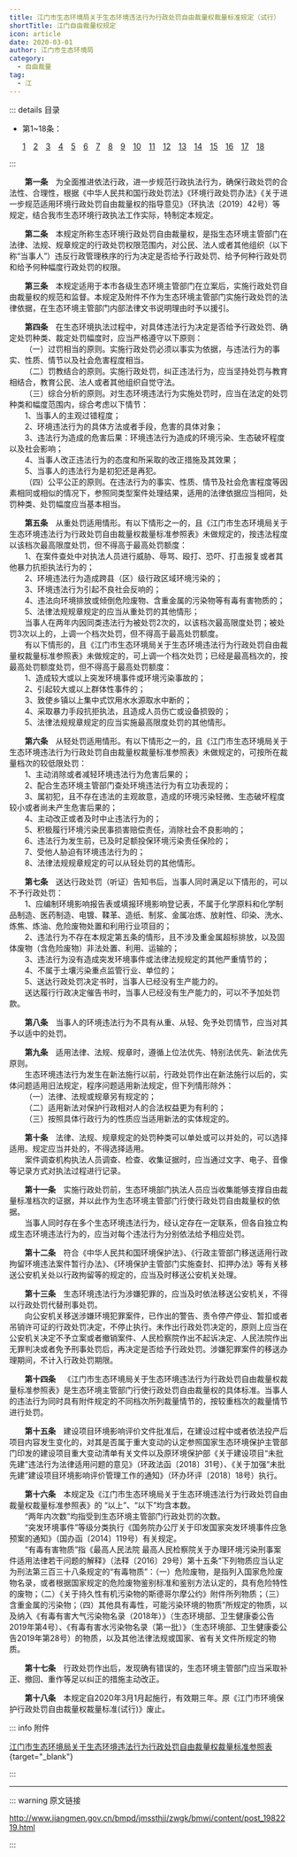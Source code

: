```yaml
---
title: 江门市生态环境局关于生态环境违法行为行政处罚自由裁量权裁量标准规定（试行）
shortTitle: 江门自由裁量权规定
icon: article
date: 2020-03-01
author: 江门市生态环境局
category:
  - 自由裁量
tag:
  - 江
---
```


::: details 目录

- 第1~18条：
  
  [1](#t1)&emsp;[2](#t2)&emsp;[3](#t3)&emsp;[4](#t4)&emsp;[5](#t5)&emsp;[6](#t6)&emsp;[7](#t7)&emsp;[8](#t8)&emsp;[9](#t9)&emsp;[10](#t10)&emsp;[11](#t11)&emsp;[12](#t12)&emsp;[13](#t13)&emsp;[14](#t14)&emsp;[15](#t15)&emsp;[16](#t16)&emsp;[17](#t17)&emsp;[18](#t18)

:::

<p id="t1">&emsp;&emsp;<b>第一条</b>&emsp;为全面推进依法行政，进一步规范行政执法行为，确保行政处罚的合法性、合理性，根据《中华人民共和国行政处罚法》《环境行政处罚办法》《关于进一步规范适用环境行政处罚自由裁量权的指导意见》（环执法〔2019〕42号）等规定，结合我市生态环境行政执法工作实际，特制定本规定。</p>
<p id="t2">&emsp;&emsp;<b>第二条</b>&emsp;本规定所称生态环境行政处罚自由裁量权，是指生态环境主管部门在法律、法规、规章规定的行政处罚权限范围内，对公民、法人或者其他组织（以下称“当事人”）违反行政管理秩序的行为决定是否给予行政处罚、给予何种行政处罚和给予何种幅度行政处罚的权限。</p>
<p id="t3">&emsp;&emsp;<b>第三条</b>&emsp;本规定适用于本市各级生态环境主管部门在立案后，实施行政处罚自由裁量权的规范和监督。本规定及附件不作为生态环境主管部门实施行政处罚的法律依据，在生态环境主管部门内部法律文书说明理由时予以援引。</p>
<p id="t4">&emsp;&emsp;<b>第四条</b>&emsp;在生态环境执法过程中，对具体违法行为决定是否给予行政处罚、确定处罚种类、裁定处罚幅度时，应当严格遵守以下原则：<br>
&emsp;&emsp;（一）过罚相当的原则。实施行政处罚必须以事实为依据，与违法行为的事实、性质、情节以及社会危害程度相当。<br>
&emsp;&emsp;（二）罚教结合的原则。实施行政处罚，纠正违法行为，应当坚持处罚与教育相结合，教育公民、法人或者其他组织自觉守法。<br>
&emsp;&emsp;（三）综合分析的原则。对生态环境违法行为实施处罚时，应当在法定的处罚种类和幅度范围内，综合考虑以下情节：<br>
&emsp;&emsp;1、当事人的主观过错程度；<br>
&emsp;&emsp;2、环境违法行为的具体方法或者手段，危害的具体对象；<br>
&emsp;&emsp;3、违法行为造成的危害后果：环境违法行为造成的环境污染、生态破坏程度以及社会影响；<br>
&emsp;&emsp;4、当事人改正违法行为的态度和所采取的改正措施及其效果；<br>
&emsp;&emsp;5、当事人的违法行为是初犯还是再犯。<br>
&emsp;&emsp;（四）公平公正的原则。在违法行为的事实、性质、情节及社会危害程度等因素相同或相似的情况下，参照同类型案件处理结果，适用的法律依据应当相同，处罚种类、处罚幅度应当基本相当。</p>
<p id="t5">&emsp;&emsp;<b>第五条</b>&emsp;从重处罚适用情形。有以下情形之一的，且《江门市生态环境局关于生态环境违法行为行政处罚自由裁量权裁量标准参照表》未做规定的，按违法程度以该档次最高限度处罚，但不得高于最高处罚额度：<br>
&emsp;&emsp;1、在案件查处中对执法人员进行威胁、辱骂、殴打、恐吓、打击报复或者其他暴力抗拒执法行为的；<br>
&emsp;&emsp;2、环境违法行为造成跨县（区）级行政区域环境污染的；<br>
&emsp;&emsp;3、环境违法行为引起不良社会反响的；<br>
&emsp;&emsp;4、违法向环境排放或倾倒危险废物、含重金属的污染物等有毒有害物质的；<br>
&emsp;&emsp;5、法律法规规章规定的应当从重处罚的其他情形；<br>
&emsp;&emsp;当事人在两年内因同类违法行为被处罚2次的，以该档次最高限度处罚；被处罚3次以上的，上调一个档次处罚，但不得高于最高处罚额度。<br>
&emsp;&emsp;有以下情形的，且《江门市生态环境局关于生态环境违法行为行政处罚自由裁量权裁量标准参照表》未做规定的，可上调一个档次处罚；已经是最高档次的，按最高处罚额度处罚，但不得高于最高处罚额度：<br>
&emsp;&emsp;1、造成较大或以上突发环境事件或环境污染事故的；<br>
&emsp;&emsp;2、引起较大或以上群体性事件的；<br>
&emsp;&emsp;3、致使乡镇以上集中式饮用水水源取水中断的；<br>
&emsp;&emsp;4、采取暴力手段抗拒执法，且造成人员伤亡或设备损毁的；<br>
&emsp;&emsp;5、法律法规规章规定的应当实施最高限度处罚的其他情形。</p>
<p id="t6">&emsp;&emsp;<b>第六条</b>&emsp;从轻处罚适用情形。有以下情形之一的，且《江门市生态环境局关于生态环境违法行为行政处罚自由裁量权裁量标准参照表》未做规定的，可按所在裁量档次的较低限处罚：<br>
&emsp;&emsp;1、主动消除或者减轻环境违法行为危害后果的；<br>
&emsp;&emsp;2、配合生态环境主管部门查处环境违法行为有立功表现的；<br>
&emsp;&emsp;3、属初犯，且不存在违法的主观故意，造成的环境污染轻微、生态破坏程度较小或者尚未产生危害后果的；<br>
&emsp;&emsp;4、主动改正或者及时中止违法行为的；<br>
&emsp;&emsp;5、积极履行环境污染民事损害赔偿责任，消除社会不良影响的；<br>
&emsp;&emsp;6、违法行为发生前，已及时足额投保环境污染责任保险的；<br>
&emsp;&emsp;7、受他人胁迫有环境违法行为的；<br>
&emsp;&emsp;8、法律法规规章规定的可以从轻处罚的其他情形。</p>
<p id="t7">&emsp;&emsp;<b>第七条</b>&emsp;送达行政处罚（听证）告知书后，当事人同时满足以下情形的，可以不予行政处罚：<br>
&emsp;&emsp;1、应编制环境影响报告表或填报环境影响登记表，不属于化学原料和化学制品制造、医药制造、电镀、鞣革、造纸、制浆、金属冶炼、放射性、印染、洗水、炼焦、炼油、危险废物处置和利用行业项目的；<br>
&emsp;&emsp;2、违法行为不存在本规定第五条的情形，且不涉及重金属超标排放，以及固体废物（含危险废物）非法处置、利用、运输的；<br>
&emsp;&emsp;3、违法行为没有造成突发环境事件或法律法规规定的其他严重情节的；<br>
&emsp;&emsp;4、不属于土壤污染重点监管行业、单位的；<br>
&emsp;&emsp;5、送达行政处罚决定书时，当事人已经没有生产能力的。<br>
&emsp;&emsp;送达履行行政决定催告书时，当事人已经没有生产能力的，可以不予加处罚款。</p>
<p id="t8">&emsp;&emsp;<b>第八条</b>&emsp;当事人的环境违法行为不具有从重、从轻、免予处罚情节，应当对其予以适中的处罚。</p>
<p id="t9">&emsp;&emsp;<b>第九条</b>&emsp;适用法律、法规、规章时，遵循上位法优先、特别法优先、新法优先原则。<br>
&emsp;&emsp;生态环境违法行为发生在新法施行以前，行政处罚作出在新法施行以后的，实体问题适用旧法规定，程序问题适用新法规定，但下列情形除外：<br>
&emsp;&emsp;（一）法律、法规或规章另有规定的；<br>
&emsp;&emsp;（二）适用新法对保护行政相对人的合法权益更为有利的；<br>
&emsp;&emsp;（三）按照具体行政行为的性质应当适用新法的实体规定的。</p>
<p id="t10">&emsp;&emsp;<b>第十条</b>&emsp;法律、法规、规章规定的处罚种类可以单处或可以并处的，可以选择适用。规定应当并处的，不得选择适用。<br>
&emsp;&emsp;案件调查机构执法人员调查、检查、收集证据时，应当通过文字、电子、音像等记录方式对执法过程进行记录。</p>
<p id="t11">&emsp;&emsp;<b>第十一条</b>&emsp;实施行政处罚前，生态环境部门执法人员应当收集能够支撑自由裁量标准档次的证据，并以此作为生态环境主管部门行使行政处罚自由裁量权的依据。<br>
&emsp;&emsp;当事人同时存在多个生态环境违法行为，经认定存在一定联系，但各自独立构成生态环境违法行为的，应当对每个违法行为分别依法给予相应处罚。</p>
<p id="t12">&emsp;&emsp;<b>第十二条</b>&emsp;符合《中华人民共和国环境保护法》、《行政主管部门移送适用行政拘留环境违法案件暂行办法》、《环境保护主管部门实施查封、扣押办法》等有关移送公安机关处以行政拘留等的规定的，应当及时移送公安机关处理。</p>
<p id="t13">&emsp;&emsp;<b>第十三条</b>&emsp;生态环境违法行为涉嫌犯罪的，应当及时依法移送公安机关，不得以行政处罚代替刑事处罚。<br>
&emsp;&emsp;向公安机关移送涉嫌环境犯罪案件，已作出的警告、责令停产停业、暂扣或者吊销许可证的行政处罚决定，不停止执行。未作出行政处罚决定的，原则上应当在公安机关决定不予立案或者撤销案件、人民检察院作出不起诉决定、人民法院作出无罪判决或者免予刑事处罚后，再决定是否给予行政处罚。涉嫌犯罪案件的移送办理期间，不计入行政处罚期限。</p>
<p id="t14">&emsp;&emsp;<b>第十四条</b>&emsp;《江门市生态环境局关于生态环境违法行为行政处罚自由裁量权裁量标准参照表》是生态环境主管部门行使行政处罚自由裁量权的具体标准。当事人的违法行为同时具有附件规定的不同档次所列裁量情节的，按较重档次的裁量情节进行处罚。</p>
<p id="t15">&emsp;&emsp;<b>第十五条</b>&emsp;建设项目环境影响评价文件批准后，在建设过程中或者依法投产后项目内容发生变化的，对其是否属于重大变动的认定参照国家生态环境保护主管部门印发的建设项目重大变动清单有关文件以及原环境保护部《关于建设项目“未批先建”违法行为法律适用问题的意见》（环政法函〔2018〕31号）、《关于加强“未批先建”建设项目环境影响评价管理工作的通知》（环办环评〔2018〕18号）执行。</p>
<p id="t16">&emsp;&emsp;<b>第十六条</b>&emsp;本规定及《江门市生态环境局关于生态环境违法行为行政处罚自由裁量权裁量标准参照表》的 “以上”、“以下”均含本数。<br>
&emsp;&emsp;“两年内次数”均指受到生态环境主管部门行政处罚的次数。<br>
&emsp;&emsp;“突发环境事件”等级分类执行《国务院办公厅关于印发国家突发环境事件应急预案的通知》（国办函〔2014〕119号）有关规定。<br>
&emsp;&emsp;“有毒有害物质”指《最高人民法院 最高人民检察院关于办理环境污染刑事案件适用法律若干问题的解释》（法释〔2016〕29号）第十五条“下列物质应当认定为刑法第三百三十八条规定的“有毒物质”：（一）危险废物，是指列入国家危险废物名录，或者根据国家规定的危险废物鉴别标准和鉴别方法认定的，具有危险特性的废物；（二）《关于持久性有机污染物的斯德哥尔摩公约》附件所列物质；（三）含重金属的污染物；（四）其他具有毒性，可能污染环境的物质”所规定的物质，以及纳入《有毒有害大气污染物名录（2018年）》（生态环境部、卫生健康委公告2019年第4号）、《有毒有害水污染物名录（第一批）》（生态环境部、卫生健康委公告2019年第28号）的物质，以及其他法律法规或国家、省有关文件所规定的物质。</p>
<p id="t17">&emsp;&emsp;<b>第十七条</b>&emsp;行政处罚作出后，发现确有错误的，生态环境主管部门应当采取补正、撤回、重作等足以纠正的措施主动改正。</p>
<p id="t18">&emsp;&emsp;<b>第十八条</b>&emsp;本规定自2020年3月1月起施行，有效期三年。原《江门市环境保护行政处罚自由裁量权裁量标准(试行)》废止。</p>

::: info 附件

[江门市生态环境局关于生态环境违法行为行政处罚自由裁量权裁量标准参照表](/static/doc/P5/jmzyclb.xls){target="_blank"}

:::

---

::: warning 原文链接

<http://www.jiangmen.gov.cn/bmpd/jmssthjj/zwgk/bmwj/content/post_1982219.html>

:::